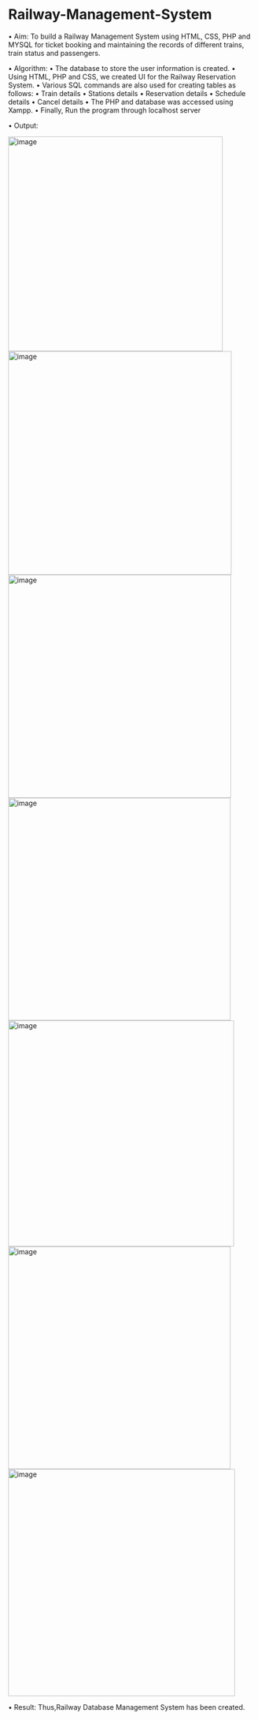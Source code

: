 # Railway-Management-System
• Aim: 
 To build a Railway Management System using HTML, CSS, PHP and MYSQL
 for ticket booking and maintaining the records of different trains, train status
 and passengers.
 
• Algorithm:
  • The database to store the user information is created.
  • Using HTML, PHP and CSS, we created UI for the Railway Reservation System.
  • Various SQL commands are also used for creating tables as follows:
      • Train details
      • Stations details
      • Reservation details
      • Schedule details
      • Cancel details
 • The PHP and database was accessed using Xampp.
 • Finally, Run the program through localhost server

• Output:

<img width="436" alt="image" src="https://user-images.githubusercontent.com/96466685/214816101-9be2e7e3-bc95-416d-b17f-749dd7193276.png">
<img width="454" alt="image" src="https://user-images.githubusercontent.com/96466685/214816182-c6963741-a631-44f3-965e-72138c083493.png">
<img width="453" alt="image" src="https://user-images.githubusercontent.com/96466685/214816251-e6c90142-6a56-4a4c-a1a0-917ce771dbd8.png">
<img width="452" alt="image" src="https://user-images.githubusercontent.com/96466685/214816311-f91aae74-259f-4d67-b813-3a1a54045270.png">
<img width="459" alt="image" src="https://user-images.githubusercontent.com/96466685/214816368-2849af2d-5bee-43bd-90c1-4a4723a1864d.png">
<img width="452" alt="image" src="https://user-images.githubusercontent.com/96466685/214816469-2e2cc7c0-6ee0-4c30-ad8e-4ad80ba1ea31.png">
<img width="461" alt="image" src="https://user-images.githubusercontent.com/96466685/214816553-d34c85fc-2805-4206-b13a-8409619d35d3.png">

• Result: Thus,Railway Database Management System has been created.

